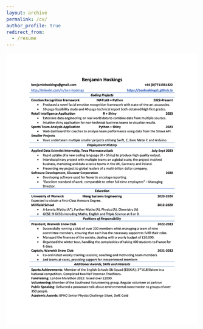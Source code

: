 ```yaml
---
layout: archive
permalink: /cv/
author_profile: true
redirect_from:
  - /resume
---
```

<body>
  <img src="images/Benjamin Hoskings CV.png" alt="ben-hoskings-cv" width="900">
</body>
